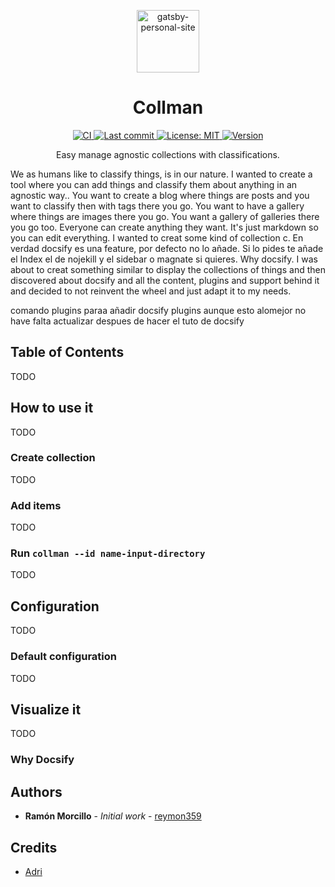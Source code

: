 <!-- 
This README.md file was generated from an open source template. 
Have a look at it! https://gist.github.com/reymon359/a0880e5b3bfcbac54f58b52b3ade2e02
-->

<!-- Logo (with link) -->
<p align="center">
  <a href="https://github.com/reymon359/collman">
    <img alt="gatsby-personal-site" src="https://raw.githubusercontent.com/reymon359/gatsby-personal-site/master/assets/watermelon.png" width="100" />
  </a>
</p>

<!-- Title -->
<h1 align="center">
  Collman
</h1>

<!-- Badges (with link) -->

<p align="center">
  <a href="https://github.com/reymon359/collman/actions/workflows/main.yml">
    <img alt="CI" src="https://github.com/reymon359/collman/actions/workflows/main.yml/badge.svg" />
  </a>
  <a href="https://github.com/reymon359/collman/commits/master">
    <img alt="Last commit" src="https://img.shields.io/github/last-commit/reymon359/collman?logo=github" />
  </a>
  <a href="https://github.com/reymon359/collman/blob/master/LICENSE">
    <img alt="License: MIT" src="https://img.shields.io/github/license/reymon359/collman?color=blue&logo=github" />
  </a>
  <a href="https://github.com/reymon359/collman/releases">
    <img alt="Version" src="https://img.shields.io/github/package-json/v/reymon359/collman?logo=github" />
  </a>
</p>

<!-- Small description -->
<p align="center">
Easy manage agnostic collections with classifications.
</p>

<!-- Long description -->
We as humans like to classify things, is in our nature. I wanted to create a tool where you can add things and classify them about anything in an agnostic way.. You want to create a blog where things are posts and you want to classify then with tags there you go. You want to have a gallery where things are images there you go. You want a gallery of galleries there you go too. Everyone can create anything they want. It's just markdown so you can edit everything. I wanted to creat some kind of collection c. En verdad docsify es una feature, por defecto no lo añade. Si lo pides te añade el Index el de nojekill y el sidebar o magnate si quieres. Why docsify. I was about to creat something similar to display the collections of things and then discovered about docsify and all the content, plugins and support behind it and decided to not reinvent the wheel and just adapt it to my needs.



comando plugins paraa añadir docsify plugins aunque esto alomejor no have falta  actualizar despues de hacer el tuto de docsify

## Table of Contents
TODO

## How to use it

<!-- Overall explanation-->
TODO

### Create collection
TODO

### Add items
TODO

### Run `collman --id name-input-directory`
TODO

## Configuration
TODO

### Default configuration 
TODO

## Visualize it
TODO

### Why Docsify

<!-- Authors -->
## Authors

- **Ramón Morcillo** - _Initial work_ - [reymon359](https://github.com/reymon359)

<!-- Credits -->
## Credits

- [Adri](https://github.com/adri)

    
